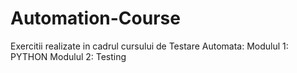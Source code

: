 # Automation-Course
Exercitii realizate in cadrul cursului de Testare Automata:
Modulul 1: PYTHON
Modulul 2: Testing
